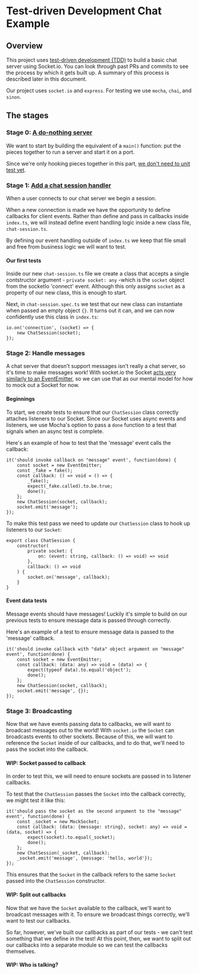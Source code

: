 # Test-driven Development Chat Example
## Overview
This project uses [test-driven development (TDD)](https://msdn.microsoft.com/en-us/library/aa730844(v=vs.80).aspx) to build a basic chat server using Socket.io.
You can look through past PRs and commits to see the process by which it gets built up. A summary of this process is
described later in this document.

Our project uses `socket.io` and `express`. For testing we use `mocha`, `chai`, and `sinon`. 

## The stages
### Stage 0: [A do-nothing server](https://github.com/The-Naive-Bayesian/chat-tdd/blob/ab8b795108eb03211b7a40e0baa326066b702509/index.ts)
We want to start by building the equivalent of a `main()` function: put the pieces together to run a server and start
it on a port.

Since we're only hooking pieces together in this part, [we don't need to unit test yet](
http://misko.hevery.com/2008/08/29/my-main-method-is-better-than-yours/).

### Stage 1: [Add a chat session handler](https://github.com/The-Naive-Bayesian/chat-tdd/tree/a059036426a5dcfc0d583fdd34cb11d5aa5b4962)
When a user connects to our chat server we begin a session.

When a new connection is made we have the opportunity to define callbacks for client events. Rather than define and pass
in callbacks inside `index.ts`, we will instead define event handling logic inside a new class file, `chat-session.ts`.

By defining our event handling outside of `index.ts` we keep that file small and free from business logic we will want
to test.

#### Our first tests
Inside our new `chat-session.ts` file we create a class that accepts a single contstructor
argument - `private socket: any` -which is the `socket` object from the socketIo 'connect' event.
Although this only assigns `socket` as a property of our new class, this is enough to start.


Next, in `chat-session.spec.ts` we test that our new class can instantiate when passed an empty object `{}`.
It turns out it can, and we can now confidently use this class in `index.ts`:

    io.on('connection', (socket) => {
        new ChatSession(socket);
    });

### Stage 2: Handle messages
A chat server that doesn't support messages isn't really a chat server, so it's time to make messages work!
With socket.io the Socket [acts very similarly to an EventEmitter](https://socket.io/docs/server-api/#socket),
so we can use that as our mental model for how to mock out a Socket for now.

#### Beginnings
To start, we create tests to ensure that our `ChatSession` class correctly attaches listeners to our Socket.
Since our Socket uses async events and listeners, we use Mocha's option to pass a `done` function to
a test that signals when an async test is complete.

Here's an example of how to test that the 'message' event calls the callback:

    it('should invoke callback on "message" event', function(done) {
        const socket = new EventEmitter;
        const _fake = fake();
        const callback: () => void = () => {
            _fake();
            expect(_fake.called).to.be.true;
            done();
        };
        new ChatSession(socket, callback);
        socket.emit('message');
    });
    
To make this test pass we need to update our `ChatSession` class to hook up listeners to our `Socket`:

    export class ChatSession {
        constructor(
            private socket: {
                on: (event: string, callback: () => void) => void
            },
            callback: () => void
        ) {
            socket.on('message', callback);
        }
    }

#### Event data tests
Message events should have messages! Luckily it's simple to build on our previous tests to ensure message data is
passed through correctly.

Here's an example of a test to ensure message data is passed to the 'message' callback.

    it('should invoke callback with "data" object argument on "message" event', function(done) {
        const socket = new EventEmitter;
        const callback: (data: any) => void = (data) => {
            expect(typeof data).to.equal('object');
            done();
        };
        new ChatSession(socket, callback);
        socket.emit('message', {});
    });


### Stage 3: Broadcasting
Now that we have events passing data to callbacks, we will want to broadcast messages out to the world!
With `socket.io` the `Socket` can broadcasts events to other sockets.
Because of this, we will want to reference the `Socket` inside of our callbacks,
and to do that, we'll need to pass the socket into the callback.


#### WIP: Socket passed to callback
In order to test this, we will need to ensure sockets are passed in to listener callbacks.

To test that the `ChatSession` passes the `Socket` into the callback correctly, we might test it like this:

    it('should pass the socket as the second argument to the "message" event', function(done) {
        const _socket = new MockSocket;
        const callback: (data: {message: string}, socket: any) => void = (data, socket) => {
            expect(socket).to.equal(_socket);
            done();
        };
        new ChatSession(_socket, callback);
        _socket.emit('message', {message: 'hello, world'});
    });

This ensures that the `Socket` in the callback refers to the same `Socket` passed into the `ChatSession` constructor.

#### WIP: Split out callbacks
Now that we have the `Socket` available to the callback, we'll want to broadcast messages with it.
To ensure we broadcast things correctly, we'll want to test our callbacks.

So far, however, we've built our callbacks as part of our tests - we can't test something that we define in the test!
At this point, then, we want to split out our callbacks into a separate module so we can test the callbacks themselves.

#### WIP: Who is talking?

